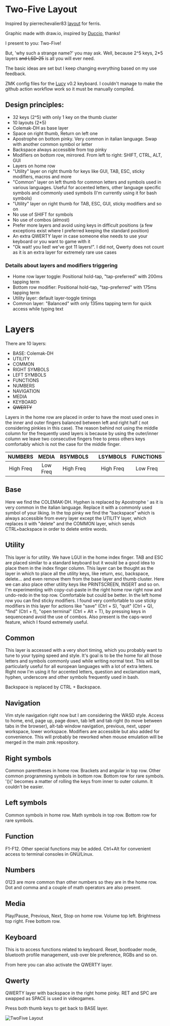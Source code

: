 # Two-Five Layout
Inspired by pierrechevalier83 [layout](https://github.com/qmk/qmk_firmware/tree/master/keyboards/ferris/keymaps/default) for ferris.

Graphic made with draw.io, inspired by [Duccio](https://github.com/duckyb/zmk-sweep), thanks!

I present to you: Two-Five!

But, 'why such a strange name?' you may ask.
Well, because 2^5 keys, 2*5 layers ~~and LSD-25~~ is all you will ever need.

The basic ideas are set but I keep changing everything based on my use feedback.

ZMK config files for the [Lucy](https://github.com/fractalysid/Lucy-Keyboard) v0.2 keyboard.
I couldn't manage to make the github action workflow work so it must be manually compiled.

## Design principles:

- 32 keys (2^5) with only 1 key on the thumb cluster
- 10 layouts (2*5)
- Colemak-DH as base layer
- Space on right thumb, Return on left one
- Apostrophe on bottom pinky. Very common in italian language. Swap with another common symbol or letter
- Backspace always accessible from top pinky
- Modifiers on bottom row, mirrored. From left to right: SHIFT, CTRL, ALT, GUI
- Layers on home row
- "Utility" layer on right thumb for keys like GUI, TAB, ESC, sticky modifiers, macros and more
- "Common" layer on left thumb for common letters and symbols used in various languages. Useful for accented letters, other language specific symbols and commonly used symbols (I'm currently using it for bash symbols)
- "Utility" layer on right thumb for TAB, ESC, GUI, sticky modifiers and so on
- No use of SHIFT for symbols
- No use of combos (almost)
- Prefer more layers and avoid using keys in difficult positions (a few exceptions exist where I preferred keeping the standard position)
- An extra QWERTY layer in case someone else needs to use your keyboard or you want to game with it
- "Ok wait! you lied! we've got 11 layers!". I did not, Qwerty does not count as it is an extra layer for extremely rare use cases

### Details about layers and modifiers triggering
- Home row layer toggle: Positional hold-tap, "tap-preferred" with 200ms tapping term
- Bottom row modifier: Positional hold-tap, "tap-preferred" with 175ms tapping term
- Utility layer: default layer-toggle timings
- Common layer: "Balanced" with only 135ms tapping term for quick access while typing text


# Layers
There are 10 layers:
- BASE: Colemak-DH
- UTILITY
- COMMON
- RIGHT SYMBOLS
- LEFT SYMBOLS
- FUNCTIONS
- NUMBERS
- NAVIGATION
- MEDIA
- KEYBOARD
- ~~QWERTY~~

Layers in the home row are placed in order to have the most used ones in the inner
and outer fingers balanced between left and right half ( not considering pinkies in this case).
The reason behind not using the middle column for the frequently used layers is
because by using the outer/inner column we leave two consecutive fingers free to press
others keys comfortably which is not the case for the middle finger.


|  NUMBERS  |  MEDIA   | RSYMBOLS  |       | LSYMBOLS  | FUNCTIONS | NAVIGATION |
|:---------:|:--------:|:---------:|:-----:|:---------:|:---------:|:----------:|
| High Freq | Low Freq | High Freq |       | High Freq | Low Freq  | High Freq  |

## Base
Here we find the COLEMAK-DH. Hyphen is replaced by Apostrophe ' as it is very common
in the italian language. Replace it with a commonly used symbol of your liking.
In the top pinky we find the "backspace" which is always accessible from every layer
except the UTILITY layer, which replaces it with "delete" and the COMMON layer, which
sends CTRL+backspace in order to delete entire words.

## Utility
This layer is for utility. We have LGUI in the home index finger. TAB and ESC are
placed similar to a standard keyboard but it would be a good idea to place them
in the index finger column.
This layer can be thought as the layer in which to place all the utility keys, like
return, esc, backspace, delete... and even remove them from the base layer and thumb
cluster.
Here we can also place other utility keys like PRINTSCREEN, INSERT and so on.
I'm experimenting with copy-cut-paste in the right home row right now and undo-redo
in the top row. Comfortable but could be better.
In the left home row you can find sticky modifiers. I found very comfortable to
use sticky modifiers in this layer for actions like "save" (Ctrl + S), "quit" (Ctrl + Q),
"find" (Ctrl + f), "open terminal" (Ctrl + Alt + T), by pressing keys in sequenceand
avoid the use of combos.
Also present is the caps-word feature, which I found extremely useful.

## Common
This layer is accessed with a very short timing, which you probably want to
tune to your typing speed and style. It's goal is to be the home for all those
letters and symbols commonly used while writing normal text. This will be
particularly useful for all european languages with a lot of extra letters.
Right now I'm using it for accented letters, question and exclamation mark, hyphen,
underscore and other symbols frequently used in bash.

Backspace is replaced by CTRL + Backspace.

## Navigation
Vim style navigation right now but I am considering the WASD style.
Access to home, end, page up, page down, tab left and tab right (to move between tabs
in the browser), alt-tab window navigation, previous, next, upper workspace, lower workspace.
Modifiers are accessible but also added for convenience.
This will probably be reworked when mouse emulation will be merged in the main 
zmk repository.

## Right symbols
Common parentheses in home row. Brackets and angular in top row. Other common
programming symbols in bottom row.
Bottom row for rare symbols.
'(){' becomes a matter of rolling the keys from inner to outer column. It couldn't be
easier.

## Left symbols
Common symbols in home row. Math symbols in top row.
Bottom row for rare symbols.

## Function
F1-F12. Other special functions may be added.
Ctrl+Alt for convenient access to terminal consoles in GNU/Linux.

## Numbers
0123 are more common than other numbers so they are in the home row.
Dot and comma and a couple of math operators are also present.

## Media
Play/Pause, Previous, Next, Stop on home row.
Volume top left. Brightness top right.
Free bottom row.

## Keyboard
This is to access functions related to keyboard. Reset, bootloader mode, bluetooth
profile management, usb over ble preference, RGBs and so on.

From here you can also activate the QWERTY layer.

## Qwerty
QWERTY layer with backspace in the right home pinky.
RET and SPC are swapped as SPACE is used in videogames.

Press both thumb keys to get back to BASE layer.

![TwoFive Layout](https://github.com/fractalysid/TwoFive-Layout/blob/symbols_rework/TwoFive.png?raw=true)
